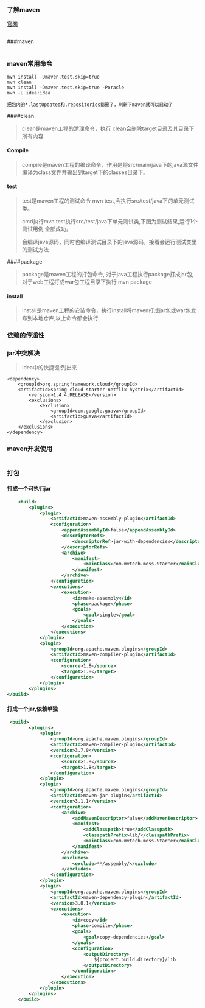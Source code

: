 ### 了解maven

[官网](maven.apache.org)



```

```

###maven

```

```

### maven常用命令

```
mvn install -Dmaven.test.skip=true
mvn clean
mvn install -Dmaven.test.skip=true -Poracle
mvn -U idea:idea

把包内的*.lastUpdated和.repositories都删了，刷新下maven就可以启动了
```



####clean

>clean是maven工程的清理命令，执行 clean会删除target目录及其目录下所有内容

#### Compile

>compile是maven工程的编译命令，作用是将src/main/java下的java源文件编译为class文件并输出到target下的classes目录下。

#### test

>test是maven工程的测试命令 mvn test,会执行src/test/java下的单元测试类。
>
>cmd执行mvn test执行src/test/java下单元测试类,下图为测试结果,运行1个测试用例,全部成功。
>
>会编译java源码，同时也编译测试目录下的java源码，接着会运行测试类里的测试方法

####package

> package是maven工程的打包命令, 对于java工程执行package打成jar包,对于web工程打成war包工程目录下执行 mvn package

#### install

>install是maven工程的安装命令，执行install将maven打成jar包或war包发布到本地仓库,以上命令都会执行



### 依赖的传递性

#### 

### jar冲突解决

> idea中的快捷键:列出来

```
<dependency>
    <groupId>org.springframework.cloud</groupId>
    <artifactId>spring-cloud-starter-netflix-hystrix</artifactId>
        <version>1.4.4.RELEASE</version>
        <exclusions>
            <exclusion>
                <groupId>com.google.guava</groupId>
                <artifactId>guava</artifactId>
            </exclusion>
    </exclusions>
</dependency>
```

### maven开发使用

```

```

### 打包

#### 打成一个可执行jar

```xml
    <build>
        <plugins>
            <plugin>
                <artifactId>maven-assembly-plugin</artifactId>
                <configuration>
                    <appendAssemblyId>false</appendAssemblyId>
                    <descriptorRefs>
                        <descriptorRef>jar-with-dependencies</descriptorRef>
                    </descriptorRefs>
                    <archive>
                        <manifest>
                            <mainClass>com.mvtech.mess.Starter</mainClass>
                        </manifest>
                    </archive>
                </configuration>
                <executions>
                    <execution>
                        <id>make-assembly</id>
                        <phase>package</phase>
                        <goals>
                            <goal>single</goal>
                        </goals>
                    </execution>
                </executions>
            </plugin>
            <plugin>
                <groupId>org.apache.maven.plugins</groupId>
                <artifactId>maven-compiler-plugin</artifactId>
                <configuration>
                    <source>1.8</source>
                    <target>1.8</target>
                </configuration>
            </plugin>
        </plugins>
</build>
```

#### 打成一个jar,依赖单独

```xml
 <build>
        <plugins>
            <plugin>
                <groupId>org.apache.maven.plugins</groupId>
                <artifactId>maven-compiler-plugin</artifactId>
                <version>3.7.0</version>
                <configuration>
                    <source>1.8</source>
                    <target>1.8</target>
                </configuration>
            </plugin>
            <plugin>
                <groupId>org.apache.maven.plugins</groupId>
                <artifactId>maven-jar-plugin</artifactId>
                <version>3.1.1</version>
                <configuration>
                    <archive>
                        <addMavenDescriptor>false</addMavenDescriptor>
                        <manifest>
                            <addClasspath>true</addClasspath>
                            <classpathPrefix>lib/</classpathPrefix>
                            <mainClass>com.mvtech.mess.Starter</mainClass>
                        </manifest>
                    </archive>
                    <excludes>
                        <exclude>**/assembly/</exclude>
                    </excludes>
                </configuration>
            </plugin>
            <plugin>
                <groupId>org.apache.maven.plugins</groupId>
                <artifactId>maven-dependency-plugin</artifactId>
                <version>3.0.1</version>
                <executions>
                    <execution>
                        <id>copy</id>
                        <phase>compile</phase>
                        <goals>
                            <goal>copy-dependencies</goal>
                        </goals>
                        <configuration>
                            <outputDirectory>
                                ${project.build.directory}/lib
                            </outputDirectory>
                        </configuration>
                    </execution>
                </executions>
            </plugin>
        </plugins>
    </build>
```

